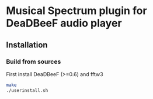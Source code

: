 Musical Spectrum plugin for DeaDBeeF audio player
====================

## Installation
### Build from sources
First install DeaDBeeF (>=0.6) and fftw3
```bash
make
./userinstall.sh
```
